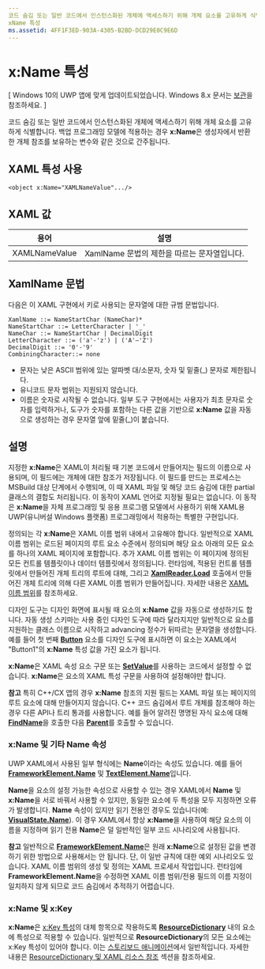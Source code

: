 ```yaml
---
코드 숨김 또는 일반 코드에서 인스턴스화된 개체에 액세스하기 위해 개체 요소를 고유하게 식별합니다.
xName 특성
ms.assetid: 4FF1F3ED-903A-4305-B2BD-DCD29E0C9E6D
---
```


# x:Name 특성

\[ Windows 10의 UWP 앱에 맞게 업데이트되었습니다. Windows 8.x 문서는 [보관](http://go.microsoft.com/fwlink/p/?linkid=619132)을 참조하세요. \]

코드 숨김 또는 일반 코드에서 인스턴스화된 개체에 액세스하기 위해 개체 요소를 고유하게 식별합니다. 백업 프로그래밍 모델에 적용하는 경우 **x:Name**은 생성자에서 반환한 개체 참조를 보유하는 변수와 같은 것으로 간주됩니다.

## XAML 특성 사용

``` syntax
<object x:Name="XAMLNameValue".../>
```

## XAML 값

| 용어 | 설명 |
|------|-------------|
| XAMLNameValue | XamlName 문법의 제한을 따르는 문자열입니다. |

##  XamlName 문법

다음은 이 XAML 구현에서 키로 사용되는 문자열에 대한 규범 문법입니다.

``` syntax
XamlName ::= NameStartChar (NameChar)*
NameStartChar ::= LetterCharacter | '_'
NameChar ::= NameStartChar | DecimalDigit
LetterCharacter ::= ('a'-'z') | ('A'–'Z')
DecimalDigit ::= '0'-'9'
CombiningCharacter::= none
```

-   문자는 낮은 ASCII 범위에 있는 알파벳 대/소문자, 숫자 및 밑줄(\_) 문자로 제한됩니다.
-   유니코드 문자 범위는 지원되지 않습니다.
-   이름은 숫자로 시작될 수 없습니다. 일부 도구 구현에서는 사용자가 최초 문자로 숫자를 입력하거나, 도구가 숫자를 포함하는 다른 값을 기반으로 **x:Name** 값을 자동으로 생성하는 경우 문자열 앞에 밑줄(\_)이 붙습니다.

## 설명

지정한 **x:Name**은 XAML이 처리될 때 기본 코드에서 만들어지는 필드의 이름으로 사용되며, 이 필드에는 개체에 대한 참조가 저장됩니다. 이 필드를 만드는 프로세스는 MSBuild 대상 단계에서 수행되며, 이 때 XAML 파일 및 해당 코드 숨김에 대한 partial 클래스의 결합도 처리됩니다. 이 동작이 XAML 언어로 지정될 필요는 없습니다. 이 동작은 **x:Name**을 자체 프로그래밍 및 응용 프로그램 모델에서 사용하기 위해 XAML용 UWP(유니버설 Windows 플랫폼) 프로그래밍에서 적용하는 특별한 구현입니다.

정의되는 각 **x:Name**은 XAML 이름 범위 내에서 고유해야 합니다. 일반적으로 XAML 이름 범위는 로드된 페이지의 루트 요소 수준에서 정의되며 해당 요소 아래의 모든 요소를 하나의 XAML 페이지에 포함합니다. 추가 XAML 이름 범위는 이 페이지에 정의된 모든 컨트롤 템플릿이나 데이터 템플릿에서 정의됩니다. 런타임에, 적용된 컨트롤 템플릿에서 만들어진 개체 트리의 루트에 대해, 그리고 [**XamlReader.Load**](https://msdn.microsoft.com/library/windows/apps/br228048) 호출에서 만들어진 개체 트리에 의해 다른 XAML 이름 범위가 만들어집니다. 자세한 내용은 [XAML 이름 범위](xaml-namescopes.md)를 참조하세요.

디자인 도구는 디자인 화면에 표시될 때 요소의 **x:Name** 값을 자동으로 생성하기도 합니다. 자동 생성 스키마는 사용 중인 디자인 도구에 따라 달라지지만 일반적으로 요소를 지원하는 클래스 이름으로 시작하고 advancing 정수가 뒤따르는 문자열을 생성합니다. 예를 들어 첫 번째 [**Button**](https://msdn.microsoft.com/library/windows/apps/br209265) 요소를 디자인 도구에 표시하면 이 요소는 XAML에서 "Button1"의 **x:Name** 특성 값을 가진 요소가 됩니다.

**x:Name**은 XAML 속성 요소 구문 또는 [**SetValue**](https://msdn.microsoft.com/library/windows/apps/br242361)를 사용하는 코드에서 설정할 수 없습니다. **x:Name**은 요소의 XAML 특성 구문을 사용하여 설정해야만 합니다.

**참고** 특히 C++/CX 앱의 경우 **x:Name** 참조의 지원 필드는 XAML 파일 또는 페이지의 루트 요소에 대해 만들어지지 않습니다. C++ 코드 숨김에서 루트 개체를 참조해야 하는 경우 다른 API나 트리 통과를 사용합니다. 예를 들어 알려진 명명된 자식 요소에 대해 [**FindName**](https://msdn.microsoft.com/library/windows/apps/br208715)을 호출한 다음 [**Parent**](https://msdn.microsoft.com/library/windows/apps/br208739)를 호출할 수 있습니다.

### x:Name 및 기타 Name 속성

UWP XAML에서 사용된 일부 형식에는 **Name**이라는 속성도 있습니다. 예를 들어 [**FrameworkElement.Name**](https://msdn.microsoft.com/library/windows/apps/br208735) 및 [**TextElement.Name**](https://msdn.microsoft.com/library/windows/apps/hh702125)입니다.

**Name**을 요소의 설정 가능한 속성으로 사용할 수 있는 경우 XAML에서 **Name** 및 **x:Name**을 서로 바꿔서 사용할 수 있지만, 동일한 요소에 두 특성을 모두 지정하면 오류가 발생합니다. **Name** 속성이 있지만 읽기 전용인 경우도 있습니다(예: [**VisualState.Name**](https://msdn.microsoft.com/library/windows/apps/br209031)). 이 경우 XAML에서 항상 **x:Name**을 사용하여 해당 요소의 이름을 지정하며 읽기 전용 **Name**은 덜 일반적인 일부 코드 시나리오에 사용됩니다.

**참고** 일반적으로 [**FrameworkElement.Name**](https://msdn.microsoft.com/library/windows/apps/br208735)은 원래 **x:Name**으로 설정된 값을 변경하기 위한 방법으로 사용해서는 안 됩니다. 단, 이 일반 규칙에 대한 예외 시나리오도 있습니다. XAML 이름 범위의 생성 및 정의는 XAML 프로세서 작업입니다. 런타임에 **FrameworkElement.Name**을 수정하면 XAML 이름 범위/전용 필드의 이름 지정이 일치하지 않게 되므로 코드 숨김에서 추적하기 어렵습니다.

### x:Name 및 x:Key

**x:Name**은 [x:Key 특성](x-key-attribute.md)의 대체 항목으로 작용하도록 [**ResourceDictionary**](https://msdn.microsoft.com/library/windows/apps/br208794) 내의 요소에 특성으로 적용할 수 있습니다. 일반적으로 **ResourceDictionary**의 모든 요소에는 x:Key 특성이 있어야 합니다. 이는 [스토리보드 애니메이션](https://msdn.microsoft.com/library/windows/apps/mt187354)에서 일반적입니다. 자세한 내용은 [ResourceDictionary 및 XAML 리소스 참조](https://msdn.microsoft.com/library/windows/apps/mt187273) 섹션을 참조하세요.



<!--HONumber=Mar16_HO1-->


